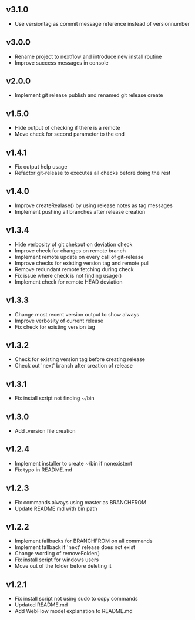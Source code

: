 ## v3.1.0
- Use versiontag as commit message reference instead of versionnumber

## v3.0.0
- Rename project to nextflow and introduce new install routine
- Improve success messages in console

## v2.0.0
- Implement git release publish and renamed git release create

## v1.5.0
- Hide output of checking if there is a remote
- Move check for second parameter to the end

## v1.4.1
- Fix output help usage
- Refactor git-release to executes all checks before doing the rest


## v1.4.0
- Improve createRealase() by using release notes as tag messages
- Implement pushing all branches after release creation

## v1.3.4
- Hide verbosity of git chekout on deviation check
- Improve check for changes on remote branch
- Implement remote update on every call of git-release
- Improve checks for existing version tag and remote pull
- Remove redundant remote fetching during check
- Fix issue where check is not finding usage()
- Implement check for remote HEAD deviation

## v1.3.3
- Change most recent version output to show always
- Improve verbosity of current release
- Fix check for existing version tag

## v1.3.2
- Check for existing version tag before creating release
- Check out 'next' branch after creation of release

## v1.3.1
- Fix install script not finding ~/bin

## v1.3.0
- Add .version file creation

## v1.2.4
- Implement installer to create ~/bin if nonexistent
- Fix typo in README.md

## v1.2.3
- Fix commands always using master as BRANCHFROM
- Update README.md with bin path

## v1.2.2
- Implement fallbacks for BRANCHFROM on all commands
- Implement fallback if 'next' release does not exist
- Change wording of removeFolder()
- Fix install script for windows users
- Move out of the folder before deleting it

## v1.2.1
- Fix install script not using sudo to copy commands
- Updated README.md
- Add WebFlow model explanation to README.md


